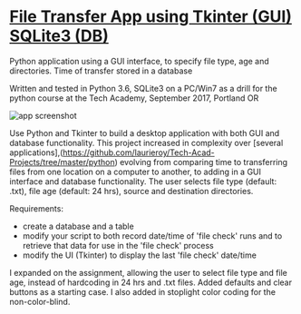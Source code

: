 # [File Transfer App using Tkinter (GUI) SQLite3 (DB)](../Tech-Acad-Projects/python/files24_main.pyw)
Python application using a GUI interface, to specify file type, age and directories. Time of transfer stored in a database

Written and tested in Python 3.6, SQLite3 on a PC/Win7 as a drill for the python course at the Tech Academy, September 2017, Portland OR

![app screenshot](./DailyFileTransferApp.PNG)

Use Python and Tkinter to build a desktop application with both GUI and 
database functionality. This project increased in complexity over [several 
applications],(https://github.com/laurieroy/Tech-Acad-Projects/tree/master/python) evolving from comparing time to transferring files from one location on a computer to another, to adding in a GUI interface and database functionality. The user selects file type (default: .txt), file age (default: 24 hrs), source and destination directories. 

Requirements:

* create a database and a table
* modify your script to both record date/time of 'file check' runs and to retrieve that data for use in the 'file check' process 
* modify the UI (Tkinter) to display the last 'file check' date/time 

I expanded on the assignment, allowing the user to select file type and file age, instead of hardcoding in 24 hrs and .txt files. Added defaults and clear buttons as a starting case. I also added in stoplight color coding for the non-color-blind. 

